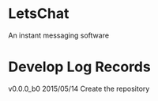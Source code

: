 # LetsChat
An instant messaging software

# Develop Log Records
v0.0.0_b0 2015/05/14
Create the repository
